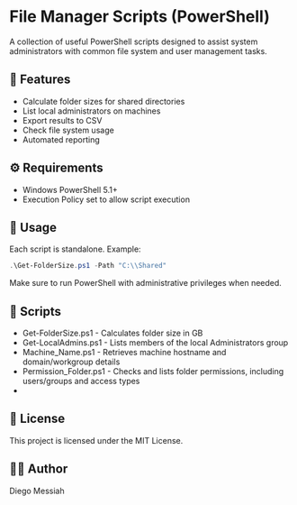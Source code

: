 # File Manager Scripts (PowerShell)

A collection of useful PowerShell scripts designed to assist system administrators with common file system and user management tasks.

## 📂 Features

- Calculate folder sizes for shared directories
- List local administrators on machines
- Export results to CSV
- Check file system usage
- Automated reporting

## ⚙️ Requirements

- Windows PowerShell 5.1+
- Execution Policy set to allow script execution

## 🚀 Usage

Each script is standalone. Example:

```powershell
.\Get-FolderSize.ps1 -Path "C:\\Shared"
```
Make sure to run PowerShell with administrative privileges when needed.

## 📁 Scripts
- Get-FolderSize.ps1 - Calculates folder size in GB
- Get-LocalAdmins.ps1 - Lists members of the local Administrators group
- Machine_Name.ps1 - Retrieves machine hostname and domain/workgroup details
- Permission_Folder.ps1 - Checks and lists folder permissions, including users/groups and access types
- 
## 📄 License
This project is licensed under the MIT License.

## 🙋‍♂️ Author
Diego Messiah
